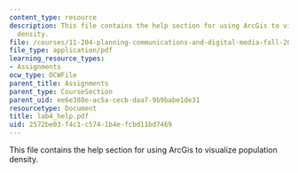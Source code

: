 ```yaml
---
content_type: resource
description: This file contains the help section for using ArcGis to visualize population
  density.
file: /courses/11-204-planning-communications-and-digital-media-fall-2004/2572be03f4c1c5741b4efcbd11bd7469_lab4_help.pdf
file_type: application/pdf
learning_resource_types:
- Assignments
ocw_type: OCWFile
parent_title: Assignments
parent_type: CourseSection
parent_uid: ee6e388e-ac5a-cecb-daa7-9b9babe1de31
resourcetype: Document
title: lab4_help.pdf
uid: 2572be03-f4c1-c574-1b4e-fcbd11bd7469
---
```

This file contains the help section for using ArcGis to visualize population density.

